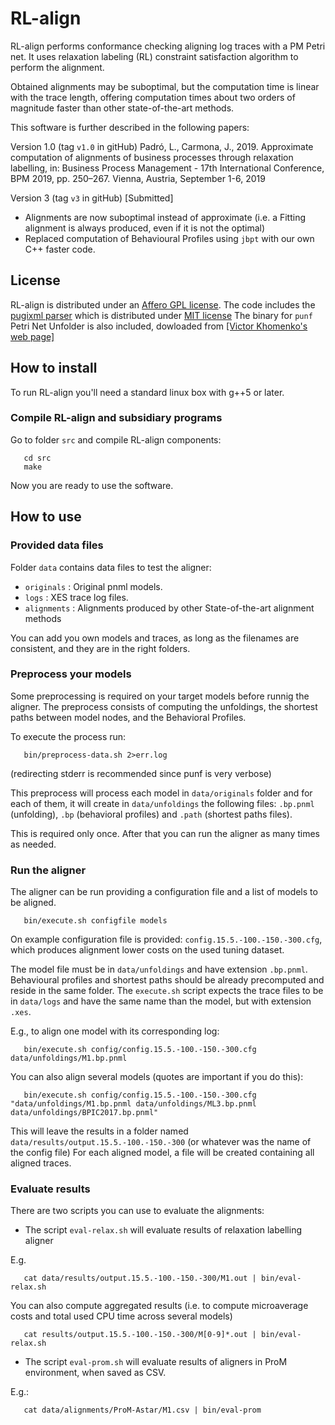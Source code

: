 
# RL-align

RL-align performs conformance checking aligning log traces with a PM Petri net.
It uses relaxation labeling (RL) constraint satisfaction algorithm to perform the alignment. 

Obtained alignments may be suboptimal, but the computation time is linear with the trace length, offering computation times about two orders of magnitude faster than other state-of-the-art methods.

This software is further described in the following papers:

Version 1.0 (tag ``v1.0`` in gitHub)
   Padró, L., Carmona, J., 2019.
   Approximate computation of alignments of business processes through relaxation labelling,
   in: Business Process Management - 17th International Conference, BPM 2019, pp. 250–267.
   Vienna, Austria, September 1-6, 2019

Version 3 (tag ``v3`` in gitHub)
   [Submitted]
   * Alignments are now suboptimal instead of approximate (i.e. a Fitting alignment is always produced, even if it is not the optimal)
   * Replaced computation of Behavioural Profiles using ``jbpt`` with our own C++ faster code.

## License

RL-align is distributed under an [Affero GPL license](LICENSE).
The code includes the [pugixml parser](https://pugixml.org/) which is distributed under [MIT license](https://opensource.org/licenses/MIT)
The binary for ``punf`` Petri Net Unfolder is also included, dowloaded from [[Victor Khomenko's web page]](http://homepages.cs.ncl.ac.uk/victor.khomenko/tools/tools.html)

## How to install

To run RL-align you'll need a standard linux box with g++5 or later. 
   
### Compile RL-align and subsidiary programs

Go to folder ``src`` and compile RL-align components:
```
   cd src
   make
```

Now you are ready to use the software.

## How to use

### Provided data files

Folder ``data`` contains data files to test the aligner:

  - ``originals`` :  Original pnml models. 
  - ``logs`` : XES trace log files.
  - ``alignments`` : Alignments produced by other State-of-the-art alignment methods
   
You can add you own models and traces, as long as the filenames are consistent, and they are in the right folders.


### Preprocess your models

Some preprocessing is required on your target models before runnig the aligner.
The preprocess consists of computing the unfoldings, the shortest paths between model nodes, and the Behavioral Profiles.

To execute the process run:
```
   bin/preprocess-data.sh 2>err.log
```
(redirecting stderr is recommended since punf is very verbose)


This preprocess will process each model in ``data/originals`` folder and for each of them, it will create in ``data/unfoldings`` the following files:  ``.bp.pnml`` (unfolding), ``.bp`` (behavioral profiles) and ``.path`` (shortest paths files).

This is required only once. After that you can run the aligner as many times as needed.



### Run the aligner

The aligner can be run providing a configuration file and a list of models to be aligned.
```
   bin/execute.sh configfile models
```
On example configuration file is provided: ``config.15.5.-100.-150.-300.cfg``, which produces alignment lower costs on the used tuning dataset.

The model file must be in ``data/unfoldings`` and have extension ``.bp.pnml``. Behavioural profiles and shortest paths should be already precomputed and reside in the same folder. The ``execute.sh`` script expects the trace files to be in ``data/logs`` and have the same name than the model, but with extension ``.xes``.

E.g., to align one model with its corresponding log:
```
   bin/execute.sh config/config.15.5.-100.-150.-300.cfg data/unfoldings/M1.bp.pnml
```
You can also align several models (quotes are important if you do this):
```
   bin/execute.sh config/config.15.5.-100.-150.-300.cfg "data/unfoldings/M1.bp.pnml data/unfoldings/ML3.bp.pnml data/unfoldings/BPIC2017.bp.pnml"
```


This will leave the results in a folder named ``data/results/output.15.5.-100.-150.-300`` (or whatever was the name of the config file)
For each aligned model, a file will be created containing all aligned traces.


### Evaluate results

There are two scripts you can use to evaluate the alignments:
   * The script ``eval-relax.sh`` will evaluate results of relaxation labelling aligner

E.g.
```
   cat data/results/output.15.5.-100.-150.-300/M1.out | bin/eval-relax.sh 
```
You can also compute aggregated results (i.e. to compute microaverage costs and total used CPU time across several models)
```
   cat results/output.15.5.-100.-150.-300/M[0-9]*.out | bin/eval-relax.sh
```

   * The script ``eval-prom.sh`` will evaluate results of aligners in ProM environment, when saved as CSV.

E.g.:
```
   cat data/alignments/ProM-Astar/M1.csv | bin/eval-prom 
```
